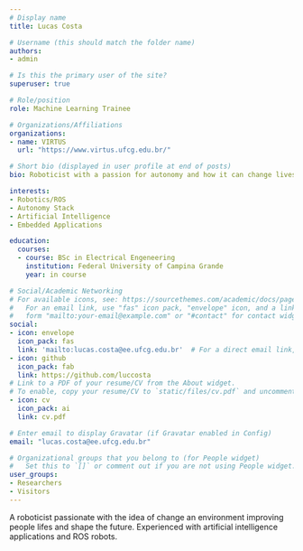 ```yaml
---
# Display name
title: Lucas Costa

# Username (this should match the folder name)
authors:
- admin

# Is this the primary user of the site?
superuser: true

# Role/position
role: Machine Learning Trainee

# Organizations/Affiliations
organizations:
- name: VIRTUS
  url: "https://www.virtus.ufcg.edu.br/"

# Short bio (displayed in user profile at end of posts)
bio: Roboticist with a passion for autonomy and how it can change lives.

interests:
- Robotics/ROS
- Autonomy Stack
- Artificial Intelligence
- Embedded Applications

education:
  courses:
  - course: BSc in Electrical Engeneering
    institution: Federal University of Campina Grande
    year: in course

# Social/Academic Networking
# For available icons, see: https://sourcethemes.com/academic/docs/page-builder/#icons
#   For an email link, use "fas" icon pack, "envelope" icon, and a link in the
#   form "mailto:your-email@example.com" or "#contact" for contact widget.
social:
- icon: envelope
  icon_pack: fas
  link: 'mailto:lucas.costa@ee.ufcg.edu.br'  # For a direct email link, use "mailto:test@example.org".
- icon: github
  icon_pack: fab
  link: https://github.com/luccosta
# Link to a PDF of your resume/CV from the About widget.
# To enable, copy your resume/CV to `static/files/cv.pdf` and uncomment the lines below.
- icon: cv
  icon_pack: ai
  link: cv.pdf

# Enter email to display Gravatar (if Gravatar enabled in Config)
email: "lucas.costa@ee.ufcg.edu.br"

# Organizational groups that you belong to (for People widget)
#   Set this to `[]` or comment out if you are not using People widget.
user_groups:
- Researchers
- Visitors
---
```


A roboticist passionate with the idea of change an environment improving people lifes and shape the future. Experienced with artificial intelligence applications and ROS robots.
